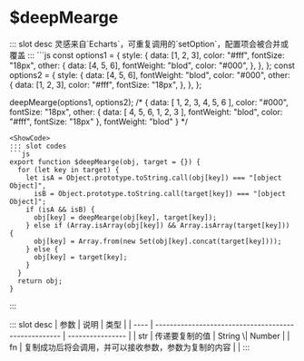 # $deepMearge
<ContainerBox title="介绍">
::: slot desc
灵感来自`Echarts`，可重复调用的`setOption`，配置项会被合并或覆盖
:::
</ContainerBox>

<ContainerBox title="基础用法">
```js
const options1 = {
  style: {
    data: [1, 2, 3],
    color: "#fff",
    fontSize: "18px",
    other: {
      data: [4, 5, 6],
      fontWeight: "blod",
      color: "#000",
    },
  },
};
const options2 = {
  style: {
    data: [4, 5, 6],
    fontWeight: "blod",
    color: "#000",
    other: {
      data: [1, 2, 3],
      color: "#fff",
      fontSize: "18px",
    },
  },
};

deepMearge(options1, options2);
/*
{
  data: [ 1, 2, 3, 4, 5, 6 ],
  color: "#000",
  fontSize: "18px",
  other: {
      data: [ 4, 5, 6, 1, 2, 3 ],
      fontWeight: "blod",
      color: "#fff",
      fontSize: "18px"
  },
  fontWeight: "blod"
}
*/
```
<ShowCode>
::: slot codes
```js
export function $deepMearge(obj, target = {}) {
  for (let key in target) {
    let isA = Object.prototype.toString.call(obj[key]) === "[object Object]",
      isB = Object.prototype.toString.call(target[key]) === "[object Object]";
    if (isA && isB) {
      obj[key] = deepMearge(obj[key], target[key]);
    } else if (Array.isArray(obj[key]) && Array.isArray(target[key])) {
      obj[key] = Array.from(new Set(obj[key].concat(target[key])));
    } else {
      obj[key] = target[key];
    }
  }
  return obj;
}
```
:::
</ShowCode>
</ContainerBox>

<ContainerBox title="Params">
::: slot desc
| 参数 | 说明                                                 | 类型             |
| ---- | ---------------------------------------------------- | ---------------- |
| str  | 传递要复制的值                                       | String \| Number |
| fn   | 复制成功后将会调用，并可以接收参数，参数为复制的内容 |                  |
:::
</ContainerBox>
